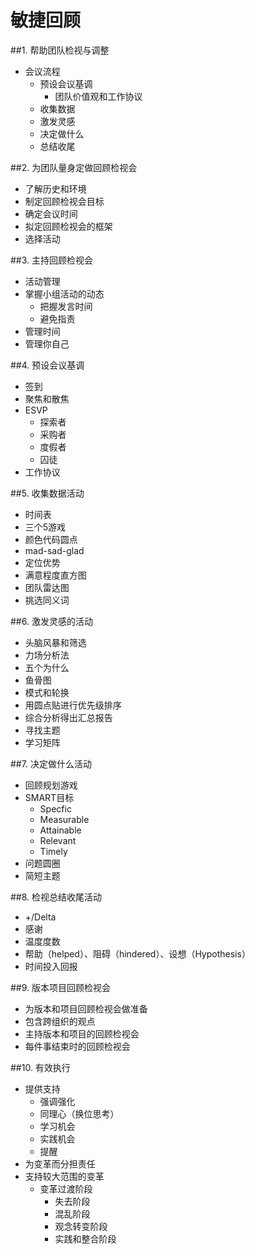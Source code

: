 # 敏捷回顾

##1. 帮助团队检视与调整

- 会议流程
	- 预设会议基调
		- 团队价值观和工作协议
	- 收集数据
	- 激发灵感
	- 决定做什么
	- 总结收尾

##2. 为团队量身定做回顾检视会

- 了解历史和环境
- 制定回顾检视会目标
- 确定会议时间
- 拟定回顾检视会的框架
- 选择活动

##3. 主持回顾检视会

- 活动管理
- 掌握小组活动的动态
	- 把握发言时间
	- 避免指责
- 管理时间
- 管理你自己

##4. 预设会议基调

- 签到
- 聚焦和散焦
- ESVP
	- 探索者
	- 采购者
	- 度假者
	- 囚徒
- 工作协议

##5. 收集数据活动

- 时间表
- 三个5游戏
- 颜色代码圆点
- mad-sad-glad
- 定位优势
- 满意程度直方图
- 团队雷达图
- 挑选同义词

##6. 激发灵感的活动

- 头脑风暴和筛选
- 力场分析法
- 五个为什么
- 鱼骨图
- 模式和轮换
- 用圆点贴进行优先级排序
- 综合分析得出汇总报告
- 寻找主题
- 学习矩阵

##7. 决定做什么活动

- 回顾规划游戏
- SMART目标
	- Specfic
	- Measurable
	- Attainable
	- Relevant
	- Timely
- 问题圆圈
- 简短主题

##8. 检视总结收尾活动

- +/Delta
- 感谢
- 温度度数
- 帮助（helped）、阻碍（hindered）、设想（Hypothesis）
- 时间投入回报

##9. 版本项目回顾检视会

- 为版本和项目回顾检视会做准备
- 包含跨组织的观点
- 主持版本和项目的回顾检视会
- 每件事结束时的回顾检视会

##10. 有效执行

- 提供支持
	- 强调强化
	- 同理心（换位思考）
	- 学习机会
	- 实践机会
	- 提醒
- 为变革而分担责任
- 支持较大范围的变革
	- 变革过渡阶段
		- 失去阶段
		- 混乱阶段
		- 观念转变阶段
		- 实践和整合阶段
 
